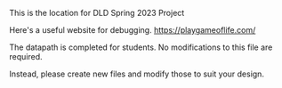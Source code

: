 This is the location for DLD Spring 2023 Project

Here's a useful website for debugging.
https://playgameoflife.com/

The datapath is completed for students. No modifications to this file are required.

Instead, please create new files and modify those to suit your design. 